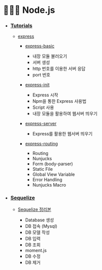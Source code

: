 # 👩🏻‍💻 Node.js

- ### [Tutorials](./tutorials)
  -  [express](./tutorials/express/README.md)
      - [express-basic](./tutorials/express/express-basic)
          - 내장 모듈 불러오기
          - 서버 생성
          - http 번호를 이용한 서버 응답
          - port 번호
 
      - [express-init](./tutorials/express/express-init)
          - Express 시작
          - Npm을 통한 Express 사용법
          - Script 사용
          - 내장 모듈을 활용하여 웹서버 띄우기
          
      - [express-server](./tutorials/express/express-server)
          - Express를 활용한 웹서버 띄우기
          
      - [express-routing](./tutorials/express/express-routing)
          - Routing
          - Nunjucks
          - Form (body-parser)
          - Static File
          - Global View Variable
          - Error Handling
          - Nunjucks Macro

- ### [Sequelize](./sequelize)
  - [Sequelize 정리본](./sequelize/README.md)
  
      - Database 생성
      - DB 접속 (Mysql)
      - DB 모델 작성
      - DB 입력
      - DB 조회
      - moment.js
      - DB 수정
      - DB 제거
      
